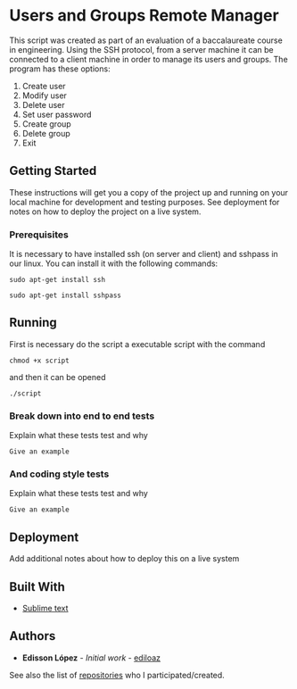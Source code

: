 # Users and Groups Remote Manager

This script was created as part of an evaluation of a baccalaureate course in engineering. Using the SSH protocol, from a server machine it can be connected to a client machine in order to manage its users and groups. The program has these options:
1. Create user
2. Modify user
3. Delete user
4. Set user password
5. Create group
6. Delete group
7. Exit

## Getting Started

These instructions will get you a copy of the project up and running on your local machine for development and testing purposes. See deployment for notes on how to deploy the project on a live system.

### Prerequisites

It is necessary to have installed ssh (on server and client) and sshpass in our linux. You can install it with the following commands:
```
sudo apt-get install ssh
```
```
sudo apt-get install sshpass
```

## Running

First is necessary do the script a executable script with the command
```
chmod +x script
```

and then it can be opened
```
./script
```

### Break down into end to end tests

Explain what these tests test and why

```
Give an example
```

### And coding style tests

Explain what these tests test and why

```
Give an example
```

## Deployment

Add additional notes about how to deploy this on a live system

## Built With

* [Sublime text](https://www.sublimetext.com/3)

## Authors

* **Edisson López** - *Initial work* - [ediloaz](https://github.com/ediloaz)

See also the list of [repositories](https://github.com/ediloaz?tab=repositories) who I participated/created.

